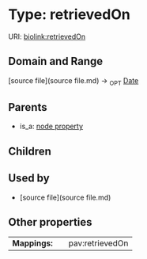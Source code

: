 
# Type: retrievedOn




URI: [biolink:retrievedOn](https://w3id.org/biolink/vocab/retrievedOn)


## Domain and Range

[source file](source file.md) ->  <sub>OPT</sub> [Date](type/Date.md)

## Parents

 *  is_a: [node property](node_property.md)

## Children


## Used by

 * [source file](source file.md)

## Other properties

|  |  |  |
| --- | --- | --- |
| **Mappings:** | | pav:retrievedOn |


